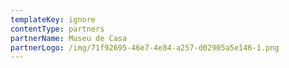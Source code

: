 ```yaml
---
templateKey: ignore
contentType: partners
partnerName: Museu de Casa
partnerLogo: /img/71f92695-46e7-4e84-a257-d02905a5e146-1.png
---
```


